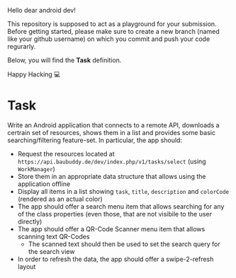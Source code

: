 Hello dear android dev!

This repository is supposed to act as a playground for your submission.
Before getting started, please make sure to create a new branch (named like your github username) on which you commit and push your code regurarly.

Below, you will find the **Task** definition.

Happy Hacking :computer:

# Task

Write an Android application that connects to a remote API, downloads a certrain set of resources, shows them in a list and provides some basic searching/filtering feature-set.
In particular, the app should:

- Request the resources located at `https://api.baubuddy.de/dev/index.php/v1/tasks/select` (using `WorkManager`)
- Store them in an appropriate data structure that allows using the application offline
- Display all items in a list showing `task`, `title`, `description` and `colorCode` (rendered as an actual color)
- The app should offer a search menu item that allows searching for any of the class properties (even those, that are not visibile to the user directly)
- The app should offer a QR-Code Scanner menu item that allows scanning text QR-Codes
  - The scanned text should then be used to set the search query for the search view
- In order to refresh the data, the app should offer a swipe-2-refresh layout
